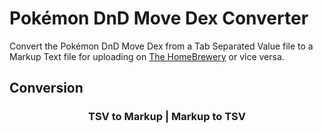<link rel="stylesheet" href="{{ site.baseurl }}/styles.css">
<script src="https://code.jquery.com/jquery-3.4.1.min.js"></script>
<script src="{{ site.baseurl }}/converter.js"></script>

# Pokémon DnD Move Dex Converter

Convert the Pokémon DnD Move Dex from a Tab Separated Value file to a Markup Text file for uploading on [The HomeBrewery](https://homebrewery.naturalcrit.com) or vice versa.

## Conversion

<h3 align="center"><a onclick="tsvToMarkup()">TSV to Markup</a> | <a onclick="markupToTsv()">Markup to TSV</a></h3>

<div id="tsv-markup" hidden>
    <div><input id="file" type="file" accept=".tsv"/></div>
    <div id="display">
        <div>
            <div style="float:left">Display <a onclick="">input</a> | <a onclick="">output</a></div>
            <div style="float:right"><button onclick="download()">Download Output</button></div>
            <div style="clear:both"></div>
        </div>
        <hr/>
        <div>
            <pre id="input" hidden></pre>
            <pre id="output" hidden></pre>
        </div>
    </div>
</div>

<div id="markup-tsv" hidden>
    <div><input id="file" type="file" accept=".tsv"/></div>
    <div id="display">
        <div>
            <div style="float:left">Display <a onclick="">input</a> | <a onclick="">output</a></div>
            <div style="float:right"><button onclick="download()">Download Output</button></div>
            <div style="clear:both"></div>
        </div>
        <hr/>
        <div>
            <pre id="input" hidden></pre>
            <pre id="output" hidden></pre>
        </div>
    </div>
</div>
